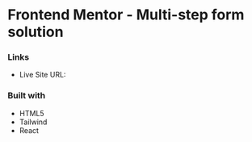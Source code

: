 # Frontend Mentor - Multi-step form solution

### Links

- Live Site URL:

### Built with

- HTML5
- Tailwind
- React
